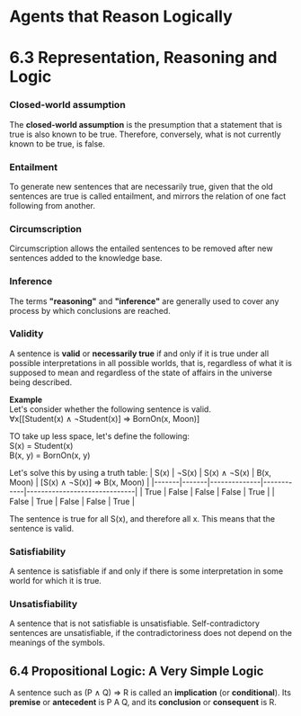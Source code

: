 # Agents that Reason Logically

# 6.3 Representation, Reasoning and Logic

### Closed-world assumption
The **closed-world assumption** is the presumption that a statement that is true is also known to be true. Therefore, conversely, what is not currently known to be true, is false.


### Entailment
To generate new sentences that are necessarily true, given that the old sentences are true is called entailment, and mirrors the relation of one fact following from another.

### Circumscription
Circumscription allows the entailed sentences to be removed after new sentences added to the knowledge base.

### Inference
The terms **"reasoning"** and **"inference"** are generally used to cover any process by which conclusions are reached.

### Validity
A sentence is **valid** or **necessarily true** if and only if it is true under all possible interpretations in all possible worlds, that is, regardless of what it is supposed to mean and regardless of the state
of affairs in the universe being described.

**Example**\
Let's consider whether the following sentence is valid.\
∀x[[Student(x) ∧ ¬Student(x)] ⇒ BornOn(x, Moon)]

TO take up less space, let's define the following:\
S(x) = Student(x)\
B(x, y) = BornOn(x, y)

Let's solve this by using a truth table:
| S(x)  | ¬S(x) | S(x) ∧ ¬S(x) | B(x, Moon) | [S(x) ∧ ¬S(x)] ⇒ B(x, Moon) |
|-------|-------|--------------|------------|------------------------------|
| True  | False | False        | False      | True                         |
| False | True  | False        | False      | True                         |

The sentence is true for all S(x), and therefore all x. This means that the sentence is valid.

### Satisfiability
A sentence is satisfiable if and only if there is some interpretation in some world for which it is true.

### Unsatisfiability
A sentence that is not satisfiable is unsatisfiable. Self-contradictory sentences are unsatisfiable, if
the contradictoriness does not depend on the meanings of the symbols.

## 6.4 Propositional Logic: A Very Simple Logic
A sentence such as (P ∧ Q) ⇒ R is called an **implication** (or **conditional**). Its **premise** or **antecedent** is P A Q, and its **conclusion** or **consequent** is R.